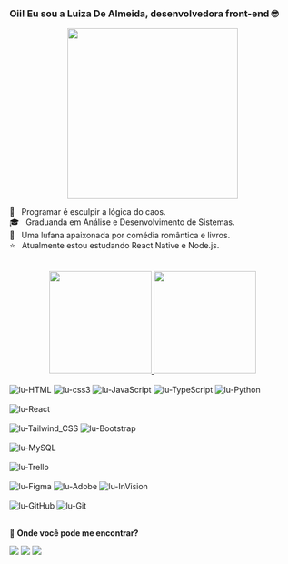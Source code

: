 ### Oii! Eu sou a Luiza De Almeida, desenvolvedora front-end 🤓

<div id="header" align="center">
  <img src="https://media2.giphy.com/media/v1.Y2lkPTc5MGI3NjExYmgzcGYzMmtyOW1rYjNkdzQ3ODJpYm1pOXZvYWJvYWZxczFvdjU2YiZlcD12MV9pbnRlcm5hbF9naWZfYnlfaWQmY3Q9cw/cpqAGiEPnNYahqX2lH/giphy.gif" width="300"/>
</div>

🌸 &nbsp; Programar é esculpir a lógica do caos. <br/>
🎓 &nbsp; Graduanda em Análise e Desenvolvimento de Sistemas. <br/>
🩷 &nbsp; Uma lufana apaixonada por comédia romântica e livros. <br/>
⭐ &nbsp; Atualmente estou estudando React Native e Node.js. <br/>

<div align="center">
  <br/>
  <a href="https://github.com/ashley-nascimento">
    <img height="180em" src="https://github-readme-stats.vercel.app/api?username=Luiza-dealmeida&show_icons=true&theme=rose_pine&include_all_commits=true&count_private=true"/>
    <img height="180em" src="https://github-readme-stats.vercel.app/api/top-langs/?username=Luiza-dealmeida&layout=compact&langs_count=7&theme=rose_pine"/>
  </a>
   <br/>
</div>
  
<div style="display: inline_block"><br>
   <img alt="lu-HTML" src="https://img.shields.io/badge/HTML5-ff69b4?style=for-the-badge&logo=html5&logoColor=white" />
  <img alt="lu-css3" src="https://img.shields.io/badge/CSS3-1572B6?style=for-the-badge&logo=css3&logoColor=white" />
  <img alt="lu-JavaScript" src="https://img.shields.io/badge/JavaScript-F7DF1E?style=for-the-badge&logo=javascript&logoColor=white" />
  <img alt="lu-TypeScript" src="https://img.shields.io/badge/TypeScript-007ACC?style=for-the-badge&logo=typescript&logoColor=white" />
  <img alt="lu-Python" src="https://img.shields.io/badge/Python-3776AB?style=for-the-badge&logo=python&logoColor=white" />
</div>

<div style="display: inline_block"><br>
  <img alt="lu-React" src="https://img.shields.io/badge/React-20232A?style=for-the-badge&logo=react&logoColor=61DAFB" />
</div>

<div style="display: inline_block"><br>
  <img alt="lu-Tailwind_CSS" src="https://img.shields.io/badge/Tailwind_CSS-38B2AC?style=for-the-badge&logo=tailwind-css&logoColor=white"/>
  <img alt="lu-Bootstrap" src="https://img.shields.io/badge/Bootstrap-563D7C?style=for-the-badge&logo=bootstrap&logoColor=white" />
</div>

<div style="display: inline_block"><br>
   <img alt="lu-MySQL" src="https://img.shields.io/badge/MySQL-00000F?style=for-the-badge&logo=mysql&logoColor=white" />
</div>

<div style="display: inline_block"><br>
  <img alt="lu-Trello" src="https://img.shields.io/badge/Trello-0052CC?style=for-the-badge&logo=trello&logoColor=white" />
</div>

<div style="display: inline_block"><br>
  <img alt="lu-Figma" src="https://img.shields.io/badge/Figma-F24E1E?style=for-the-badge&logo=figma&logoColor=white" />
  <img alt="lu-Adobe" src="https://img.shields.io/badge/Adobe%20XD-470137?style=for-the-badge&logo=Adobe%20XD&logoColor=#FF61F6"/>
  <img alt="lu-InVision" src="https://img.shields.io/badge/InVision-FF3366?style=for-the-badge&logo=InVision&logoColor=white"/>
</div>

<div style="display: inline_block"><br>
   <img alt="lu-GitHub" src="https://img.shields.io/badge/-GitHub-00000F?style=for-the-badge&logo=github"/>
  <img alt="lu-Git" src="https://img.shields.io/badge/-Git-00000F?style=for-the-badge&logo=git"/>
 
</div>

 <br/>
 
🎀 **Onde você pode me encontrar?**
  
  <div> 
  <a href="https://instagram.com/almeid.lu" target="_blank"><img src="https://img.shields.io/badge/-Instagram-%23E4405F?style=for-the-badge&logo=instagram&logoColor=white" target="_blank"></a>
  <a href = "mailto:dealmeidaoliveiraaa@gmail.com"><img src="https://img.shields.io/badge/-Gmail-ff69b4?style=for-the-badge&logo=gmail&logoColor=white" target="_blank"></a>
  <a href="https://www.linkedin.com/in/luiza-de-almeida-oliveira/" target="_blank"><img src="https://img.shields.io/badge/-LinkedIn-%230077B5?style=for-the-badge&logo=linkedin&logoColor=white" target="_blank"></a> 
 
</div>
